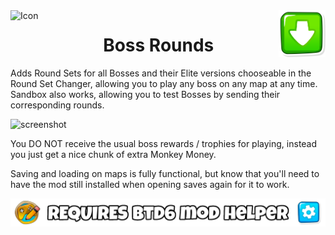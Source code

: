 <a href="https://github.com/eh44/boss-rounds/releases/latest/download/BossRounds.dll">
    <img align="left" alt="Icon" height="90" src="Icon.png">
    <img align="right" alt="Download" height="75" src="https://raw.githubusercontent.com/gurrenm3/BTD-Mod-Helper/master/BloonsTD6%20Mod%20Helper/Resources/DownloadBtn.png">
</a>

<h1 align="center">Boss Rounds</h1>

Adds Round Sets for all Bosses and their Elite versions chooseable in the Round Set Changer, allowing you to play any
boss on any map at any time. Sandbox also works, allowing you to test Bosses by sending their corresponding rounds.

![screenshot](screenshot.png)

You DO NOT receive the usual boss rewards / trophies for playing, instead you just get a nice chunk of extra Monkey
Money.

Saving and loading on maps is fully functional, but know that you'll need to have the mod still installed when opening
saves again for it to work.

[![Requires BTD6 Mod Helper](https://raw.githubusercontent.com/gurrenm3/BTD-Mod-Helper/master/banner.png)](https://github.com/gurrenm3/BTD-Mod-Helper#readme)
